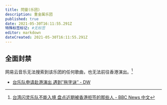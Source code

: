 ```yaml
---
title: 閃靈(乐团)
description: 重金属乐团
published: true
date: 2021-05-30T16:11:55.291Z
特殊标签标记: #无标签
editor: markdown
dateCreated: 2021-05-30T16:11:55.291Z
---
```


## 全面封禁

网易云音乐无法搜索到该乐团的任何歌曲，也无法前往香港演出。[^sh]

[^sh]: [台湾闪灵乐队不能入境 盘点近期被香港拒签的那些人 - BBC News 中文](https://web.archive.org/web/20200807043440/https://www.bbc.com/zhongwen/simp/chinese-news-46660313)

+ [台乐队申请赴港演出 遇到″拖字诀″ - DW](https://web.archive.org/web/20210526050542/https://www.dw.com/zh/台乐队申请赴港演出-遇到拖字诀/a-46840847)
